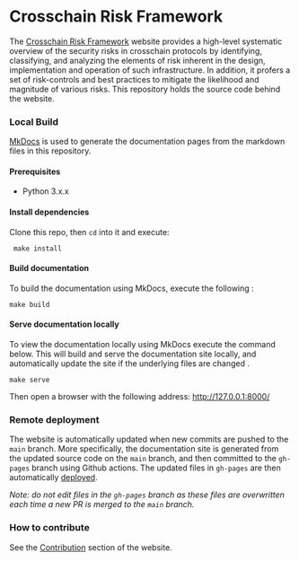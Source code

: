 # Crosschain Risk Framework

The [Crosschain Risk Framework](https://crosschainriskframework.github.io/) website provides a high-level systematic
overview of the security risks in crosschain protocols by identifying,
classifying, and analyzing the elements of risk inherent in the design,
implementation and operation of such infrastructure. In addition, it
profers a set of risk-controls and best practices to mitigate the
likelihood and magnitude of various risks. This repository holds the source code behind the website.

### Local Build
[MkDocs](https://www.mkdocs.org/) is used to generate the documentation pages from the markdown files in this repository.

#### Prerequisites
- Python 3.x.x

#### Install dependencies
Clone this repo, then `cd` into it and execute:
```
 make install
```

#### Build documentation
To build the documentation using MkDocs, execute the following :
```
make build
```

#### Serve documentation locally
To view the documentation locally using MkDocs execute the command below. This will build and serve the documentation site locally, and automatically update the site if the underlying files are changed .
```
make serve
```
Then open a browser with the following address: http://127.0.0.1:8000/

### Remote deployment
The website is automatically updated when new commits are pushed to the `main` branch. More specifically, the documentation site is generated from the updated source code on the `main` branch, and then committed to the `gh-pages` branch using Github actions. The updated files in `gh-pages` are then automatically [deployed](https://crosschainriskframework.github.io/).

*Note: do not edit files in the `gh-pages` branch as these files are overwritten each time a new PR is merged to the `main` branch.*


### How to contribute
See the [Contribution](https://crosschainriskframework.github.io/authors/contributions/)
section of the website.

